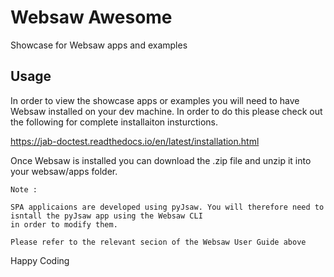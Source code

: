# Websaw Awesome
Showcase for Websaw apps and examples

## Usage
In order to view the showcase apps or examples you will need to have Websaw installed on your dev machine. In order to do this please check out the following for complete installaiton insturctions. 

https://jab-doctest.readthedocs.io/en/latest/installation.html

Once Websaw is installed you can download the .zip file and unzip it into your websaw/apps folder.

```
Note :

SPA applicaions are developed using pyJsaw. You will therefore need to isntall the pyJsaw app using the Websaw CLI 
in order to modify them.

Please refer to the relevant secion of the Websaw User Guide above
```
Happy Coding

